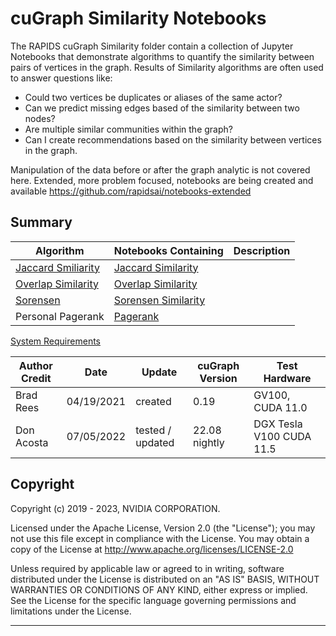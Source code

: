 
# cuGraph Similarity Notebooks

The RAPIDS cuGraph Similarity folder contain a collection of Jupyter Notebooks that demonstrate algorithms to quantify the similarity between pairs of vertices in the graph.
Results of Similarity algorithms are often used to answer questions like:
* Could two vertices be duplicates or aliases of the same actor?
* Can we predict missing edges based of the similarity between two nodes?
* Are multiple similar communities within the graph? 
* Can I create recommendations based on the similarity between vertices in the graph. 


Manipulation of the data before or after the graph analytic is not covered here.   Extended, more problem focused, notebooks are being created and available https://github.com/rapidsai/notebooks-extended

## Summary

|Algorithm          |Notebooks Containing                                                     |Description                                                  |
| --------------- | ------------------------------------------------------------ | ------------------------------------------------------------ |
|[Jaccard Smiliarity](./jaccard_similarity.md)| [Jaccard Similarity](https://github.com/rapidsai/cugraph/blob/main/notebooks/algorithms/link_prediction/Jaccard-Similarity.ipynb)                 ||
|[Overlap Similarity](./overlap_similarity.md)| [Overlap Similarity](https://github.com/rapidsai/cugraph/blob/main/notebooks/algorithms/link_prediction/Overlap-Similarity.ipynb)                    ||
|[Sorensen](./sorensen_coefficient.md)|[Sorensen Similarity](https://github.com/rapidsai/cugraph/blob/main/notebooks/algorithms/link_prediction/Sorensen_coefficient.ipynb)||
|Personal Pagerank|[Pagerank](https://github.com/rapidsai/cugraph/blob/main/notebooks/algorithms/link_analysis/Pagerank.ipynb)                 ||


[System Requirements](../../README.md#requirements)

| Author Credit |    Date    |  Update          | cuGraph Version |  Test Hardware |
| --------------|------------|------------------|-----------------|----------------|
| Brad Rees     | 04/19/2021 | created          | 0.19            | GV100, CUDA 11.0
| Don Acosta    | 07/05/2022 | tested / updated | 22.08 nightly   | DGX Tesla V100 CUDA 11.5

## Copyright

Copyright (c) 2019 - 2023, NVIDIA CORPORATION.

Licensed under the Apache License, Version 2.0 (the "License");  you may not use this file except in compliance with the License. You may obtain a copy of the License at http://www.apache.org/licenses/LICENSE-2.0

Unless required by applicable law or agreed to in writing, software distributed under the License is distributed on an "AS IS" BASIS, WITHOUT WARRANTIES OR CONDITIONS OF ANY KIND, either express or implied. See the License for the specific language governing permissions and limitations under the License.
___